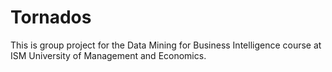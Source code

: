# Tornados
This is group project for the Data Mining for Business Intelligence course at ISM University of Management and Economics.
